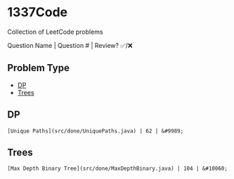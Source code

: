 # 1337Code
Collection of LeetCode problems

Question Name | Question # | Review? &#9989;/&#10060;

## Problem Type
- [DP](#dp)  
- [Trees](#trees)  

		
## DP
	[Unique Paths](src/done/UniquePaths.java) | 62 | &#9989;
		
## Trees
	[Max Depth Binary Tree](src/done/MaxDepthBinary.java) | 104 | &#10060;

